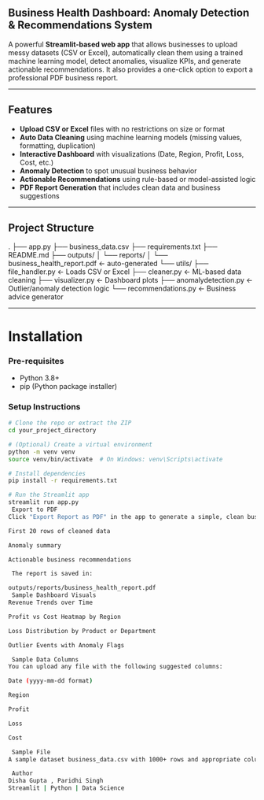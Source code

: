 ## Business Health Dashboard: Anomaly Detection & Recommendations System

A powerful **Streamlit-based web app** that allows businesses to upload messy datasets (CSV or Excel), automatically clean them using a trained machine learning model, detect anomalies, visualize KPIs, and generate actionable recommendations. It also provides a one-click option to export a professional PDF business report.

---

##  Features

-  **Upload CSV or Excel** files with no restrictions on size or format  
-  **Auto Data Cleaning** using machine learning models (missing values, formatting, duplication)  
-  **Interactive Dashboard** with visualizations (Date, Region, Profit, Loss, Cost, etc.)  
-  **Anomaly Detection** to spot unusual business behavior  
-  **Actionable Recommendations** using rule-based or model-assisted logic  
-  **PDF Report Generation** that includes clean data and business suggestions  

---

##  Project Structure

.
├── app.py
├── business_data.csv
├── requirements.txt
├── README.md
├── outputs/
│ └── reports/
│ └── business_health_report.pdf ← auto-generated
└── utils/
├── file_handler.py ← Loads CSV or Excel
├── cleaner.py ← ML-based data cleaning
├── visualizer.py ← Dashboard plots
├── anomalydetection.py ← Outlier/anomaly detection logic
└── recommendations.py ← Business advice generator

---

# Installation

###  Pre-requisites

- Python 3.8+
- pip (Python package installer)

###  Setup Instructions

```bash
# Clone the repo or extract the ZIP
cd your_project_directory

# (Optional) Create a virtual environment
python -m venv venv
source venv/bin/activate  # On Windows: venv\Scripts\activate

# Install dependencies
pip install -r requirements.txt

# Run the Streamlit app
streamlit run app.py
 Export to PDF
Click "Export Report as PDF" in the app to generate a simple, clean business health report containing:

First 20 rows of cleaned data

Anomaly summary

Actionable business recommendations

 The report is saved in:

outputs/reports/business_health_report.pdf
 Sample Dashboard Visuals
Revenue Trends over Time

Profit vs Cost Heatmap by Region

Loss Distribution by Product or Department

Outlier Events with Anomaly Flags

 Sample Data Columns
You can upload any file with the following suggested columns:

Date (yyyy-mm-dd format)

Region

Profit

Loss

Cost

 Sample File
A sample dataset business_data.csv with 1000+ rows and appropriate columns is included for quick testing.

 Author
Disha Gupta , Paridhi Singh
Streamlit | Python | Data Science
